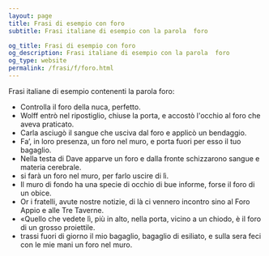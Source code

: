 ```yaml
---
layout: page
title: Frasi di esempio con foro 
subtitle: Frasi italiane di esempio con la parola  foro

og_title: Frasi di esempio con foro 
og_description: Frasi italiane di esempio con la parola  foro
og_type: website
permalink: /frasi/f/foro.html
---
```


Frasi italiane di esempio contenenti la parola foro:


- Controlla il foro della nuca, perfetto.
- Wolff entrò nel ripostiglio, chiuse la porta, e accostò l'occhio al foro che aveva praticato.
- Carla asciugò il sangue che usciva dal foro e applicò un bendaggio.
- Fa’, in loro presenza, un foro nel muro, e porta fuori per esso il tuo bagaglio.
- Nella testa di Dave apparve un foro e dalla fronte schizzarono sangue e materia cerebrale.
- si farà un foro nel muro, per farlo uscire di lì.
- Il muro di fondo ha una specie di occhio di bue informe, forse il foro di un obice.
- Or i fratelli, avute nostre notizie, di là ci vennero incontro sino al Foro Appio e alle Tre Taverne.
- «Quello che vedete lì, più in alto, nella porta, vicino a un chiodo, è il foro di un grosso proiettile.
- trassi fuori di giorno il mio bagaglio, bagaglio di esiliato, e sulla sera feci con le mie mani un foro nel muro.

